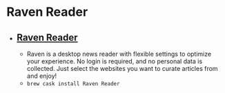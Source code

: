 # Raven Reader
- [Raven Reader](https://ravenreader.app/)
  - 
  - Raven is a desktop news reader with flexible settings to optimize your experience. No login is required, and no personal data is collected. Just select the websites you want to curate articles from and enjoy!
  - `brew cask install Raven Reader`
